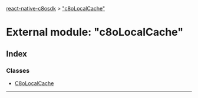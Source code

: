 [react-native-c8osdk](../README.md) > ["c8oLocalCache"](../modules/_c8olocalcache_.md)

# External module: "c8oLocalCache"

## Index

### Classes

* [C8oLocalCache](../classes/_c8olocalcache_.c8olocalcache.md)

---

